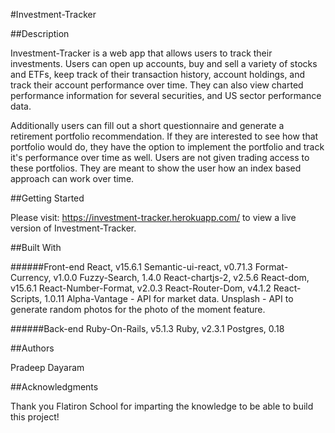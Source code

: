 #Investment-Tracker

##Description

Investment-Tracker is a web app that allows users to track their investments. Users can open up accounts, buy and sell a variety of stocks and ETFs, keep track of their transaction history, account holdings, and track their account performance over time. They can also view charted performance information for several securities, and US sector performance data.

Additionally users can fill out a short questionnaire and generate a retirement portfolio recommendation. If they are interested to see how that portfolio would do, they have the option to implement the portfolio and track it's performance over time as well. Users are not given trading access to these portfolios. They are meant to show the user how an index based approach can work over time.

##Getting Started

Please visit: https://investment-tracker.herokuapp.com/ to view a live version of Investment-Tracker.

##Built With

######Front-end
React, v15.6.1
Semantic-ui-react, v0.71.3
Format-Currency, v1.0.0
Fuzzy-Search, 1.4.0
React-chartjs-2, v2.5.6
React-dom, v15.6.1
React-Number-Format, v2.0.3
React-Router-Dom, v4.1.2
React-Scripts, 1.0.11
Alpha-Vantage - API for market data.
Unsplash - API to generate random photos for the photo of the moment feature.

######Back-end
Ruby-On-Rails, v5.1.3
Ruby, v2.3.1
Postgres, 0.18

##Authors

Pradeep Dayaram

##Acknowledgments

Thank you Flatiron School for imparting the knowledge to be able to build this project!
